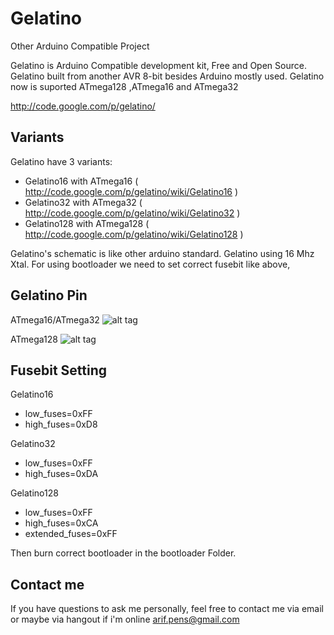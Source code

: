 # Gelatino #

Other Arduino Compatible Project

Gelatino is Arduino Compatible development kit, Free and Open Source. 
Gelatino built from another AVR 8-bit besides Arduino mostly used. 
Gelatino now is suported ATmega128 ,ATmega16 and ATmega32

http://code.google.com/p/gelatino/

## Variants ##

Gelatino have 3 variants:
- Gelatino16 with ATmega16 ( http://code.google.com/p/gelatino/wiki/Gelatino16 )
- Gelatino32 with ATmega32 ( http://code.google.com/p/gelatino/wiki/Gelatino32 )
- Gelatino128 with ATmega128 ( http://code.google.com/p/gelatino/wiki/Gelatino128 ) 

Gelatino's schematic is like other arduino standard. Gelatino using 16 Mhz Xtal. 
For using bootloader we need to set correct fusebit like above,

## Gelatino Pin ##

ATmega16/ATmega32
![alt tag](http://imageshack.us/a/img856/2953/fn6o.jpg)

ATmega128 
![alt tag](http://img69.imageshack.us/img69/1520/tanh.jpg)

## Fusebit Setting ##

Gelatino16
- low_fuses=0xFF
- high_fuses=0xD8

Gelatino32
- low_fuses=0xFF
- high_fuses=0xDA

Gelatino128
- low_fuses=0xFF
- high_fuses=0xCA
- extended_fuses=0xFF


Then burn correct bootloader in the bootloader Folder.

## Contact me ##

If you have questions to ask me personally, feel free to contact me via email or maybe via hangout if i'm online
arif.pens@gmail.com
